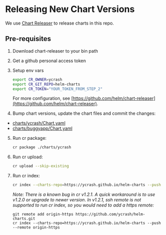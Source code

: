 # Releasing New Chart Versions

We use [Chart Releaser](https://github.com/helm/chart-releaser) to release charts in this repo.


## Pre-requisites

1. Download chart-releaser to your bin path

2. Get a github personal access token

3. Setup env vars

   ```bash
   export CR_OWNER=ycrash
   export CR_GIT_REPO=helm-charts
   export CR_TOKEN="YOUR_TOKEN_FROM_STEP_2"
   ```

   For more configuration, see [https://github.com/helm/chart-releaser](https://github.com/helm/chart-releaser).

4. Bump chart versions, update the chart files and commit the changes:
  - [charts/ycrash/Chart.yaml](charts/ycrash/Chart.yaml)
  - [charts/buggyapp/Chart.yaml](charts/buggyapp/Chart.yaml)

5. Run cr package:

   ```bash
   cr package ./charts/ycrash
   ```

6. Run cr upload:

   ```bash
   cr upload --skip-existing
   ```

7. Run cr index:

   ```bash
   cr index --charts-repo=https://ycrash.github.io/helm-charts --push
   ```

   *Note: There is a known bug in cr v1.2.1. A quick workaround is to use v1.2.0 or upgrade to newer version*.
   *In v1.2.1, ssh remote is not supported to run cr index, so you would need to add a https remote:*

   ```
   git remote add origin-https https://github.com/ycrash/helm-charts.git
   cr index --charts-repo=https://ycrash.github.io/helm-charts --push --remote origin-https
   ```

